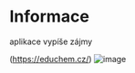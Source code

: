 # Informace

aplikace vypíše zájmy

(https://educhem.cz/)
![image](https://user-images.githubusercontent.com/120398202/223077891-1bcae9e3-00ed-41bd-a1a9-4eddac8a8613.png)
